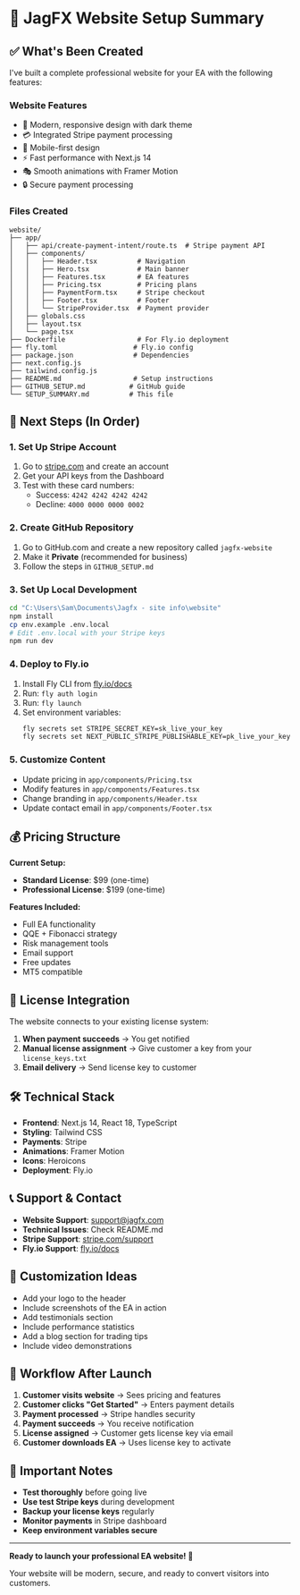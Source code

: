 # 🚀 JagFX Website Setup Summary

## ✅ What's Been Created

I've built a complete professional website for your EA with the following features:

### **Website Features**
- 🎨 Modern, responsive design with dark theme
- 💳 Integrated Stripe payment processing
- 📱 Mobile-first design
- ⚡ Fast performance with Next.js 14
- 🎭 Smooth animations with Framer Motion
- 🔒 Secure payment processing

### **Files Created**
```
website/
├── app/
│   ├── api/create-payment-intent/route.ts  # Stripe payment API
│   ├── components/
│   │   ├── Header.tsx          # Navigation
│   │   ├── Hero.tsx            # Main banner
│   │   ├── Features.tsx        # EA features
│   │   ├── Pricing.tsx         # Pricing plans
│   │   ├── PaymentForm.tsx     # Stripe checkout
│   │   ├── Footer.tsx          # Footer
│   │   └── StripeProvider.tsx  # Payment provider
│   ├── globals.css
│   ├── layout.tsx
│   └── page.tsx
├── Dockerfile                  # For Fly.io deployment
├── fly.toml                   # Fly.io config
├── package.json               # Dependencies
├── next.config.js
├── tailwind.config.js
├── README.md                  # Setup instructions
├── GITHUB_SETUP.md           # GitHub guide
└── SETUP_SUMMARY.md          # This file
```

## 🎯 Next Steps (In Order)

### **1. Set Up Stripe Account**
1. Go to [stripe.com](https://stripe.com) and create an account
2. Get your API keys from the Dashboard
3. Test with these card numbers:
   - Success: `4242 4242 4242 4242`
   - Decline: `4000 0000 0000 0002`

### **2. Create GitHub Repository**
1. Go to GitHub.com and create a new repository called `jagfx-website`
2. Make it **Private** (recommended for business)
3. Follow the steps in `GITHUB_SETUP.md`

### **3. Set Up Local Development**
```bash
cd "C:\Users\Sam\Documents\Jagfx - site info\website"
npm install
cp env.example .env.local
# Edit .env.local with your Stripe keys
npm run dev
```

### **4. Deploy to Fly.io**
1. Install Fly CLI from [fly.io/docs](https://fly.io/docs/hands-on/install-flyctl/)
2. Run: `fly auth login`
3. Run: `fly launch`
4. Set environment variables:
   ```bash
   fly secrets set STRIPE_SECRET_KEY=sk_live_your_key
   fly secrets set NEXT_PUBLIC_STRIPE_PUBLISHABLE_KEY=pk_live_your_key
   ```

### **5. Customize Content**
- Update pricing in `app/components/Pricing.tsx`
- Modify features in `app/components/Features.tsx`
- Change branding in `app/components/Header.tsx`
- Update contact email in `app/components/Footer.tsx`

## 💰 Pricing Structure

**Current Setup:**
- **Standard License**: $99 (one-time)
- **Professional License**: $199 (one-time)

**Features Included:**
- Full EA functionality
- QQE + Fibonacci strategy
- Risk management tools
- Email support
- Free updates
- MT5 compatible

## 🔐 License Integration

The website connects to your existing license system:

1. **When payment succeeds** → You get notified
2. **Manual license assignment** → Give customer a key from your `license_keys.txt`
3. **Email delivery** → Send license key to customer

## 🛠️ Technical Stack

- **Frontend**: Next.js 14, React 18, TypeScript
- **Styling**: Tailwind CSS
- **Payments**: Stripe
- **Animations**: Framer Motion
- **Icons**: Heroicons
- **Deployment**: Fly.io

## 📞 Support & Contact

- **Website Support**: support@jagfx.com
- **Technical Issues**: Check README.md
- **Stripe Support**: [stripe.com/support](https://stripe.com/support)
- **Fly.io Support**: [fly.io/docs](https://fly.io/docs)

## 🎨 Customization Ideas

- Add your logo to the header
- Include screenshots of the EA in action
- Add testimonials section
- Include performance statistics
- Add a blog section for trading tips
- Include video demonstrations

## 🔄 Workflow After Launch

1. **Customer visits website** → Sees pricing and features
2. **Customer clicks "Get Started"** → Enters payment details
3. **Payment processed** → Stripe handles security
4. **Payment succeeds** → You receive notification
5. **License assigned** → Customer gets license key via email
6. **Customer downloads EA** → Uses license key to activate

## 🚨 Important Notes

- **Test thoroughly** before going live
- **Use test Stripe keys** during development
- **Backup your license keys** regularly
- **Monitor payments** in Stripe dashboard
- **Keep environment variables secure**

---

**Ready to launch your professional EA website! 🚀**

Your website will be modern, secure, and ready to convert visitors into customers.



